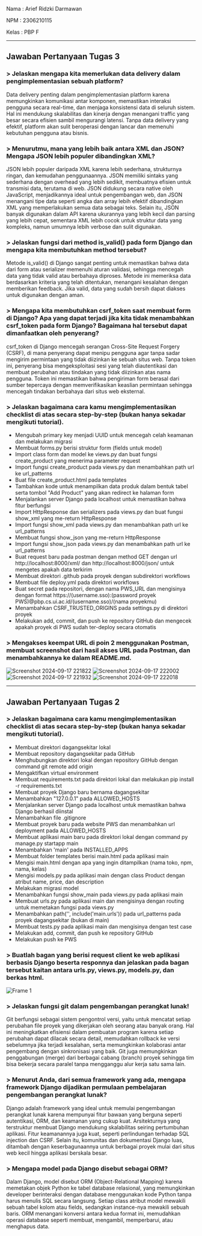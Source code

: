 Nama : Arief Ridzki Darmawan

NPM : 2306210115

Kelas : PBP F

---

## Jawaban Pertanyaan Tugas 3

### > Jelaskan mengapa kita memerlukan data delivery dalam pengimplementasian sebuah platform?
Data delivery penting dalam pengimplementasian platform karena memungkinkan komunikasi antar komponen, memastikan interaksi pengguna secara real-time, dan menjaga konsistensi data di seluruh sistem. Hal ini mendukung skalabilitas dan kinerja dengan menangani traffic yang besar secara efisien sambil mengurangi latensi. Tanpa data delivery yang efektif, platform akan sulit beroperasi dengan lancar dan memenuhi kebutuhan pengguna atau bisnis.

### > Menurutmu, mana yang lebih baik antara XML dan JSON? Mengapa JSON lebih populer dibandingkan XML?
JSON lebih populer daripada XML karena lebih sederhana, strukturnya ringan, dan kemudahan penggunaannya. JSON memiliki sintaks yang sederhana dengan overhead yang lebih sedikit, membuatnya efisien untuk transmisi data, terutama di web. JSON didukung secara native oleh JavaScript, menjadikannya ideal untuk pengembangan web, dan JSON menangani tipe data seperti angka dan array lebih efektif dibandingkan XML yang memperlakukan semua data sebagai teks. Selain itu, JSON banyak digunakan dalam API karena ukurannya yang lebih kecil dan parsing yang lebih cepat, sementara XML lebih cocok untuk struktur data yang kompleks, namun umumnya lebih verbose dan sulit digunakan.

### > Jelaskan fungsi dari method is_valid() pada form Django dan mengapa kita membutuhkan method tersebut?
Metode is_valid() di Django sangat penting untuk memastikan bahwa data dari form atau serializer memenuhi aturan validasi, sehingga mencegah data yang tidak valid atau berbahaya diproses. Metode ini memeriksa data berdasarkan kriteria yang telah ditentukan, menangani kesalahan dengan memberikan feedback. Jika valid, data yang sudah bersih dapat diakses untuk digunakan dengan aman. 

### > Mengapa kita membutuhkan csrf_token saat membuat form di Django? Apa yang dapat terjadi jika kita tidak menambahkan csrf_token pada form Django? Bagaimana hal tersebut dapat dimanfaatkan oleh penyerang?
csrf_token di Django mencegah serangan Cross-Site Request Forgery (CSRF), di mana penyerang dapat menipu pengguna agar tanpa sadar mengirim permintaan yang tidak diizinkan ke sebuah situs web. Tanpa token ini, penyerang bisa mengeksploitasi sesi yang telah diautentikasi dan membuat perubahan atau tindakan yang tidak diizinkan atas nama pengguna. Token ini memastikan bahwa pengiriman form berasal dari sumber tepercaya dengan memverifikasikan keaslian permintaan sehingga mencegah tindakan berbahaya dari situs web eksternal.

### > Jelaskan bagaimana cara kamu mengimplementasikan checklist di atas secara step-by-step (bukan hanya sekadar mengikuti tutorial).
* Mengubah primary key menjadi UUID untuk mencegah celah keamanan dan melakukan migrasi
* Membuat forms.py berisi struktur form (fields untuk model)
* Import class form dan model ke views.py dan buat fungsi create_product yang menerima parameter request
* Import fungsi create_product pada views.py dan menambahkan path url ke url_patterns
* Buat file create_product.html pada templates
* Tambahkan kode untuk menampilkan data produk dalam bentuk tabel serta tombol "Add Product" yang akan redirect ke halaman form
* Menjalankan server Django pada localhost untuk memastikan bahwa fitur berfungsi
* Import HttpResponse dan serializers pada views.py dan buat fungsi show_xml yang me-return HttpResponse
* Import fungsi show_xml pada views.py dan menambahkan path url ke url_patterns
* Membuat fungsi show_json yang me-return HttpResponse
* Import fungsi show_json pada views.py dan menambahkan path url ke url_patterns
* Buat request baru pada postman dengan method GET dengan url http://localhost:8000/xml/ dan http://localhost:8000/json/ untuk mengetes apakah data terkirim
* Membuat direktori .github pada proyek dengan subdirektori workflows
* Membuat file deploy.yml pada direktori workflows
* Buat secret pada repositori, dengan nama PWS_URL dan mengisinya dengan format https://(username.sso):(password proyek PWS)@pbp.cs.ui.ac.id/(username.sso)/(nama proyekmu)
* Menambahkan CSRF_TRUSTED_ORIGINS pada settings.py di direktori proyek
* Melakukan add, commit, dan push ke repository GitHub dan mengecek apakah proyek di PWS sudah ter-deploy secara otomatis

### > Mengakses keempat URL di poin 2 menggunakan Postman, membuat screenshot dari hasil akses URL pada Postman, dan menambahkannya ke dalam README.md.
![Screenshot 2024-09-17 221822](https://github.com/user-attachments/assets/c2f88511-87ba-4cd3-822a-c93408f27278)
![Screenshot 2024-09-17 222002](https://github.com/user-attachments/assets/2256087d-befb-43af-a9dc-32f23617c064)
![Screenshot 2024-09-17 221932](https://github.com/user-attachments/assets/3341fecb-4d9f-4a47-9bba-36e3e37ffd0f)
![Screenshot 2024-09-17 222018](https://github.com/user-attachments/assets/3d55c02f-4c24-4d5f-b54f-63c730850822)

---

## Jawaban Pertanyaan Tugas 2

### > Jelaskan bagaimana cara kamu mengimplementasikan checklist di atas secara step-by-step (bukan hanya sekadar mengikuti tutorial).
* Membuat direktori dagangsekitar lokal
* Membuat repository dagangsekitar pada GitHub
* Menghubungkan direktori lokal dengan repository GitHub dengan command git remote add origin
* Mengaktifkan virtual environment
* Membuat requirements.txt pada direktori lokal dan melakukan pip install -r requirements.txt
* Membuat proyek Django baru bernama dagangsekitar
* Menambahkan "127.0.0.1" pada ALLOWED_HOSTS
* Menjalankan server Django pada localhost untuk memastikan bahwa Django berhasil diinstal
* Menambahkan file .gitignore
* Membuat proyek baru pada website PWS dan menambahkan url deployment pada ALLOWED_HOSTS
* Membuat aplikasi main baru pada direktori lokal dengan command py manage.py startapp main
* Menambahkan 'main' pada INSTALLED_APPS
* Membuat folder templates berisi main.html pada aplikasi main
* Mengisi main.html dengan apa yang ingin ditampilkan (nama toko, npm, nama, kelas)
* Mengisi models.py pada aplikasi main dengan class Product dengan atribut name, price, dan description
* Melakukan migrasi model
* Menambahkan fungsi show_main pada views.py pada aplikasi main
* Membuat urls.py pada aplikasi main dan mengisinya dengan routing untuk memetakan fungsi pada views.py
* Menambahkan path('', include('main.urls')) pada url_patterns pada proyek dagangsekitar (bukan di main)
* Membuat tests.py pada aplikasi main dan mengisinya dengan test case
* Melakukan add, commit, dan push ke repository GitHub
* Melakukan push ke PWS

### > Buatlah bagan yang berisi request client ke web aplikasi berbasis Django beserta responnya dan jelaskan pada bagan tersebut kaitan antara urls.py, views.py, models.py, dan berkas html.
![Frame 1](https://github.com/user-attachments/assets/bdbde251-4b8b-4e8b-9ec0-6605d80cc51c)

### > Jelaskan fungsi git dalam pengembangan perangkat lunak!
Git berfungsi sebagai sistem pengontrol versi, yaitu untuk mencatat setiap perubahan file proyek yang dikerjakan oleh seorang atau banyak orang. Hal ini meningkatkan efisiensi dalam pembuatan program karena setiap perubahan dapat dilacak secara detail, memudahkan rollback ke versi sebelumnya jika terjadi kesalahan, serta memungkinkan kolaborasi antar pengembang dengan sinkronisasi yang baik. Git juga memungkinkan penggabungan (merge) dari berbagai cabang (branch) proyek sehingga tim bisa bekerja secara paralel tanpa mengganggu alur kerja satu sama lain.

### > Menurut Anda, dari semua framework yang ada, mengapa framework Django dijadikan permulaan pembelajaran pengembangan perangkat lunak?
Django adalah framework yang ideal untuk memulai pengembangan perangkat lunak karena mempunyai fitur bawaan yang berguna seperti autentikasi, ORM, dan keamanan yang cukup kuat. Arsitekturnya yang terstruktur membuat Django mendukung skalabilitas seiring pertumbuhan aplikasi. Fitur keamanannya juga kuat, seperti perlindungan terhadap SQL injection dan CSRF. Selain itu, komunitas dan dokumentasi Django luas, ditambah dengan keserbagunaannya untuk berbagai proyek mulai dari situs web kecil hingga aplikasi berskala besar.

### > Mengapa model pada Django disebut sebagai ORM?
Dalam Django, model disebut ORM (Object-Relational Mapping) karena memetakan objek Python ke tabel database relasional, yang memungkinkan developer berinteraksi dengan database menggunakan kode Python tanpa harus menulis SQL secara langsung. Setiap class atribut model mewakili sebuah tabel kolom atau fields, sedangkan instance-nya mewakili sebuah baris. ORM menangani konversi antara kedua format ini, memudahkan operasi database seperti membuat, mengambil, memperbarui, atau menghapus data.
